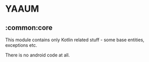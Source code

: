 # YAAUM

## :common:core

This module contains only Kotlin related stuff - some base entities, exceptions etc. 

There is no android code at all.